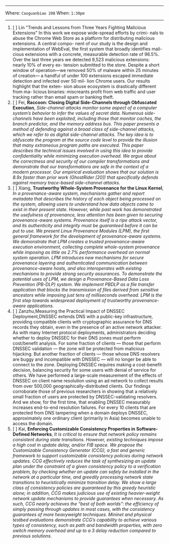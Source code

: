 ***

Where: `Caoguanbiao 208` When: `1:30pm`

***


1. [ ] Lin "Trends and Lessons from Three Years Fighting Malicious Extensions" 
In this work we expose wide-spread efforts by crimi- nals to abuse the Chrome Web Store as a platform for distributing malicious extensions. A central compo- nent of our study is the design and implementation of WebEval, the first system that broadly identifies mali- cious extensions with a concrete, measurable detection rate of 96.5%. Over the last three years we detected 9,523 malicious extensions: nearly 10% of every ex- tension submitted to the store. Despite a short window of operation—we removed 50% of malware within 25 minutes of creation— a handful of under 100 extensions escaped immediate detection and infected over 50 mil- lion Chrome users. Our results highlight that the exten- sion abuse ecosystem is drastically different from ma- licious binaries: miscreants profit from web traffic and user tracking rather than email spam or banking theft.
2. [ ] Fei, **Raccoon: Closing Digital Side-Channels through Obfuscated Execution**, *Side-channel attacks monitor some aspect of a computer system’s behavior to infer the values of secret data. Numerous side-channels have been exploited, including those that monitor caches, the branch predictor, and the memory address bus. This paper presents a method of defending against a broad class of side-channel attacks, which we refer to as digital side-channel attacks. The key idea is to obfuscate the program at the source code level to provide the illusion that many extraneous program paths are executed. This paper describes the technical issues involved in using this idea to provide confidentiality while minimizing execution overhead. We argue about the correctness and security of our compiler transformations and demonstrate that our transformations are safe in the context of a modern processor. Our empirical evaluation shows that our solution is 8.9x faster than prior work (GhostRider [20]) that specifically defends against memory trace-based side-channel attacks.*
3. [ ] Xiang, **Trustworthy Whole-System Provenance for the Linux Kernel**, *In a provenance-aware system, mechanisms gather and report metadata that describes the history of each object being processed on the system, allowing users to understand how data objects came to exist in their present state. However, while past work has demonstrated the usefulness of provenance, less attention has been given to securing provenance-aware systems. Provenance itself is a ripe attack vector, and its authenticity and integrity must be guaranteed before it can be put to use. We present Linux Provenance Modules (LPM), the first general framework for the development of provenance-aware systems. We demonstrate that LPM creates a trusted provenance-aware execution environment, collecting complete whole-system provenance while imposing as little as 2.7% performance overhead on normal system operation. LPM introduces new mechanisms for secure provenance layering and authenticated communication between provenance-aware hosts, and also interoperates with existing mechanisms to provide strong security assurances. To demonstrate the potential uses of LPM, we design a Provenance-Based Data Loss Prevention (PB-DLP) system. We implement PBDLP as a file transfer application that blocks the transmission of files derived from sensitive ancestors while imposing just tens of milliseconds overhead. LPM is the first step towards widespread deployment of trustworthy provenance-aware applications.*
4. [ ] Zanzhu,Measuring the Practical Impact of DNSSEC Deployment,DNSSEC extends DNS with a public-key infrastructure, providing compatible clients with cryptographic assurance for DNS records they obtain, even in the presence of an active network attacker. As with many Internet protocol deployments, administrators deciding whether to deploy DNSSEC for their DNS zones must perform cost/benefit analysis. For some fraction of clients — those that perform DNSSEC validation — the zone will be protected from malicious hijacking. But another fraction of clients — those whose DNS resolvers are buggy and incompatible with DNSSEC — will no longer be able to connect to the zone. Deploying DNSSEC requires making a cost-benefit decision, balancing security for some users with denial of service for others. We have performed a large-scale measurement of the effects of DNSSEC on client name resolution using an ad network to collect results from over 500,000 geographically-distributed clients. Our findings corroborate those of previous researchers in showing that a relatively small fraction of users are protected by DNSSEC-validating resolvers. And we show, for the first time, that enabling DNSSEC measurably increases end-to-end resolution failures. For every 10 clients that are protected from DNS tampering when a domain deploys DNSSEC, approximately one ordinary client (primarily in Asia) becomes unable to access the domain.
5. [ ] Kai, **Enforcing Customizable Consistency Properties in Software-Defined Networks**, *It is critical to ensure that network policy remains consistent during state transitions. However, existing techniques impose a high cost in update delay, and/or FIB space. We propose the Customizable Consistency Generator (CCG), a fast and generic framework to support customizable consistency policies during network updates. CCG effectively reduces the task of synthesizing an update plan under the constraint of a given consistency policy to a verification problem, by checking whether an update can safely be installed in the network at a particular time, and greedily processing network state transitions to heuristically minimize transition delay. We show a large class of consistency policies are guaranteed by this greedy heuristic alone; in addition, CCG makes judicious use of existing heavier-weight network update mechanisms to provide guarantees when necessary. As such, CCG nearly achieves the “best of both worlds”: the efficiency of simply passing through updates in most cases, with the consistency guarantees of more heavyweight techniques. Mininet and physical testbed evaluations demonstrate CCG’s capability to achieve various types of consistency, such as path and bandwidth properties, with zero switch memory overhead and up to a 3 delay reduction compared to previous solutions.*

 

